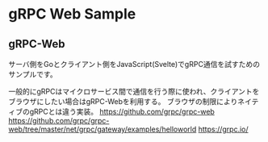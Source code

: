 # gRPC Web Sample
## gRPC-Web
サーバ側をGoとクライアント側をJavaScript(Svelte)でgRPC通信を試すためのサンプルです。

一般的にgRPCはマイクロサービス間で通信を行う際に使われ、クライアントをブラウザにしたい場合はgRPC-Webを利用する。
ブラウザの制限によりネイティブのgRPCとは違う実装。
https://github.com/grpc/grpc-web
https://github.com/grpc/grpc-web/tree/master/net/grpc/gateway/examples/helloworld
https://grpc.io/